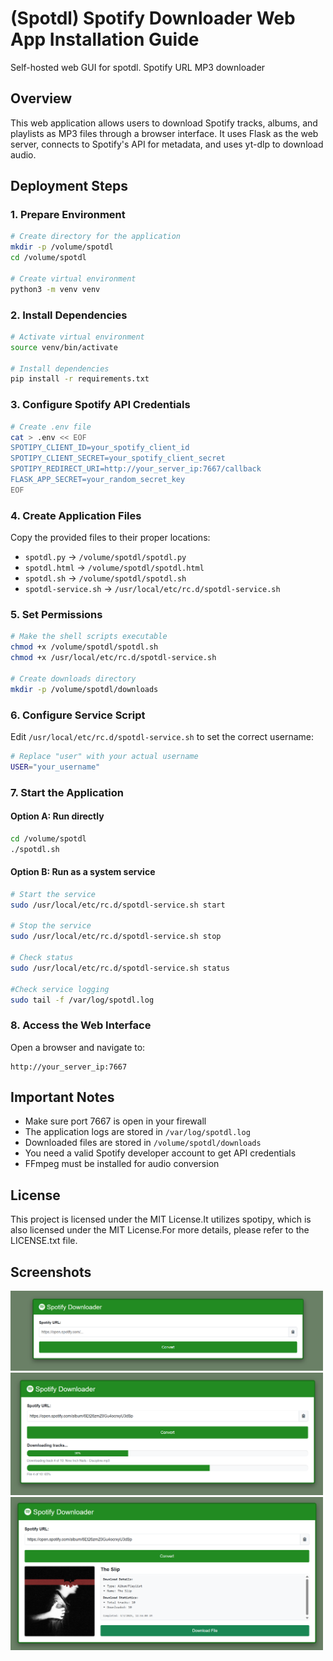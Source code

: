 # (Spotdl) Spotify Downloader Web App Installation Guide
Self-hosted web GUI for spotdl. Spotify URL MP3 downloader

## Overview
This web application allows users to download Spotify tracks, albums, and playlists as MP3 files through a browser interface. It uses Flask as the web server, connects to Spotify's API for metadata, and uses yt-dlp to download audio.

## Deployment Steps

### 1. Prepare Environment

```bash
# Create directory for the application
mkdir -p /volume/spotdl
cd /volume/spotdl

# Create virtual environment
python3 -m venv venv
```

### 2. Install Dependencies

```bash
# Activate virtual environment
source venv/bin/activate

# Install dependencies
pip install -r requirements.txt
```

### 3. Configure Spotify API Credentials

```bash
# Create .env file
cat > .env << EOF
SPOTIPY_CLIENT_ID=your_spotify_client_id
SPOTIPY_CLIENT_SECRET=your_spotify_client_secret
SPOTIPY_REDIRECT_URI=http://your_server_ip:7667/callback
FLASK_APP_SECRET=your_random_secret_key
EOF
```

### 4. Create Application Files

Copy the provided files to their proper locations:
- `spotdl.py` → `/volume/spotdl/spotdl.py`
- `spotdl.html` → `/volume/spotdl/spotdl.html`
- `spotdl.sh` → `/volume/spotdl/spotdl.sh`
- `spotdl-service.sh` → `/usr/local/etc/rc.d/spotdl-service.sh`

### 5. Set Permissions

```bash
# Make the shell scripts executable
chmod +x /volume/spotdl/spotdl.sh
chmod +x /usr/local/etc/rc.d/spotdl-service.sh

# Create downloads directory
mkdir -p /volume/spotdl/downloads
```

### 6. Configure Service Script

Edit `/usr/local/etc/rc.d/spotdl-service.sh` to set the correct username:
```bash
# Replace "user" with your actual username
USER="your_username"
```

### 7. Start the Application

#### Option A: Run directly
```bash
cd /volume/spotdl
./spotdl.sh
```

#### Option B: Run as a system service
```bash
# Start the service
sudo /usr/local/etc/rc.d/spotdl-service.sh start

# Stop the service
sudo /usr/local/etc/rc.d/spotdl-service.sh stop

# Check status
sudo /usr/local/etc/rc.d/spotdl-service.sh status

#Check service logging
sudo tail -f /var/log/spotdl.log
```

### 8. Access the Web Interface

Open a browser and navigate to:
```
http://your_server_ip:7667
```

## Important Notes
- Make sure port 7667 is open in your firewall
- The application logs are stored in `/var/log/spotdl.log`
- Downloaded files are stored in `/volume/spotdl/downloads`
- You need a valid Spotify developer account to get API credentials
- FFmpeg must be installed for audio conversion

## License
This project is licensed under the MIT License.​It utilizes spotipy, which is also licensed under the MIT License.​For more details, please refer to the LICENSE.txt file.

## Screenshots

<img src="screenshots/spotdl-1.png" alt="Screenshot 1" width="500">
<img src="screenshots/spotdl-2.png" alt="Screenshot 2" width="500">
<img src="screenshots/spotdl-3.png" alt="Screensghot 3" width="500">

